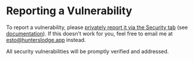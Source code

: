 # Reporting a Vulnerability

To report a vulnerability, please [privately report it via the Security tab](https://github.com/estoforshort/hunterslodge.app/security/advisories/new) (see [documentation](https://docs.github.com/en/code-security/security-advisories/guidance-on-reporting-and-writing-information-about-vulnerabilities/privately-reporting-a-security-vulnerability#privately-reporting-a-security-vulnerability)). If this doesn't work for you, feel free to email me at <esto@hunterslodge.app> instead.

All security vulnerabilities will be promptly verified and addressed.
